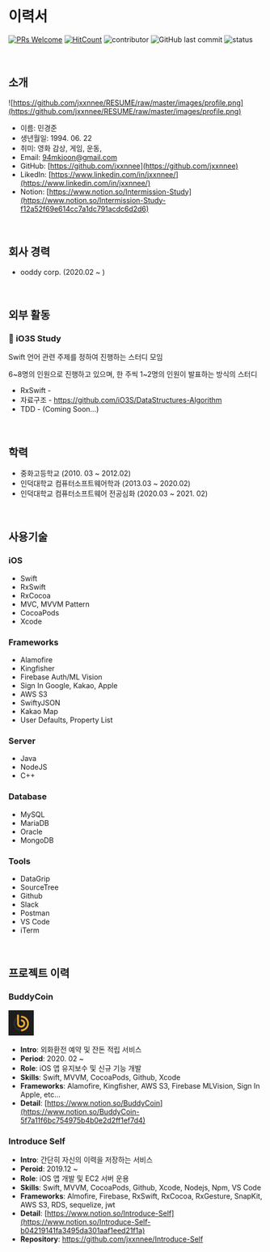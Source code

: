 # 이력서

[![PRs Welcome](https://img.shields.io/badge/PRs-welcome-brightgreen.svg?style=flat-square)](http://makeapullrequest.com)
[![HitCount](http://hits.dwyl.com/minkkkjoon/Resume.svg)](http://hits.dwyl.com/minkkkjoon/Resume)
![contributor](https://img.shields.io/github/contributors/minkkkjoon/RESUME.svg)
![GitHub last commit](https://img.shields.io/github/last-commit/minkkkjoon/RESUME.svg)
![status](https://img.shields.io/badge/status-offer_welcome%20-brightgreen.svg)



&nbsp;

## 소개

![https://github.com/jxxnnee/RESUME/raw/master/images/profile.png](https://github.com/jxxnnee/RESUME/raw/master/images/profile.png)

- 이름: 민경준
- 생년월일: 1994. 06. 22
- 취미: 영화 감상, 게임, 운동,
- Email: 94mkjoon@gmail.com
- GitHub: [https://github.com/jxxnnee](https://github.com/jxxnnee)
- LikedIn: [https://www.linkedin.com/in/jxxnnee/](https://www.linkedin.com/in/jxxnnee/)
- Notion: [https://www.notion.so/Intermission-Study](https://www.notion.so/Intermission-Study-f12a52f69e614cc7a1dc791acdc6d2d6)



&nbsp;

## 회사 경력

- ooddy corp. (2020.02 ~ )



&nbsp;

## 외부 활동

### 📘 iO3S Study

Swift 언어 관련 주제를 정하여 진행하는 스터디 모임

6\~8명의 인원으로 진행하고 있으며, 한 주씩 1~2명의 인원이 발표하는 방식의 스터디

- RxSwift - 
- 자료구조 - https://github.com/iO3S/DataStructures-Algorithm
- TDD - (Coming Soon...)



&nbsp;

## 학력

- 중화고등학교 
(2010. 03 ~ 2012.02)
- 인덕대학교 컴퓨터소프트웨어학과 
(2013.03 ~ 2020.02)
- 인덕대학교 컴퓨터소프트웨어 전공심화 
(2020.03 ~ 2021. 02)



&nbsp;

## 사용기술

### iOS

- Swift
- RxSwift
- RxCocoa
- MVC, MVVM Pattern
- CocoaPods
- Xcode

### Frameworks

- Alamofire
- Kingfisher
- Firebase Auth/ML Vision
- Sign In Google, Kakao, Apple
- AWS S3
- SwiftyJSON
- Kakao Map
- User Defaults, Property List

### Server

- Java
- NodeJS
- C++

### Database

- MySQL
- MariaDB
- Oracle
- MongoDB

### Tools

- DataGrip
- SourceTree
- Github
- Slack
- Postman
- VS Code
- iTerm

&nbsp;

## 프로젝트 이력

### BuddyCoin

<img src="https://github.com/jxxnnee/RESUME/raw/master/images/buddycoin.png" alt="buddycoin" width="10%"/>

- **Intro**: 외화환전 예약 및 잔돈 적립 서비스
- **Period**: 2020. 02 ~
- **Role**: iOS 앱 유지보수 및 신규 기능 개발
- **Skills**: Swift, MVVM, CocoaPods, Github, Xcode
- **Frameworks**: Alamofire, Kingfisher, AWS S3, Firebase MLVision, Sign In Apple, etc...
- **Detail**: [https://www.notion.so/BuddyCoin](https://www.notion.so/BuddyCoin-5f7a11f6bc754975b4b0e2d2ff1ef7d4)



### Introduce Self

- **Intro**: 간단히 자신의 이력을 저장하는 서비스
- **Peroid**: 2019.12 ~
- **Role**: iOS 앱 개발 및 EC2 서버 운용
- **Skills**: Swift, MVVM, CocoaPods, Github, Xcode, Nodejs, Npm, VS Code
- **Frameworks**: Almofire, Firebase, RxSwift, RxCocoa, RxGesture, SnapKit, AWS S3, RDS, sequelize, jwt
- **Detail**: [https://www.notion.so/Introduce-Self](https://www.notion.so/Introduce-Self-b04219141fa3495da301aaf1eed21f1a)
- **Repository**: https://github.com/jxxnnee/Introduce-Self

